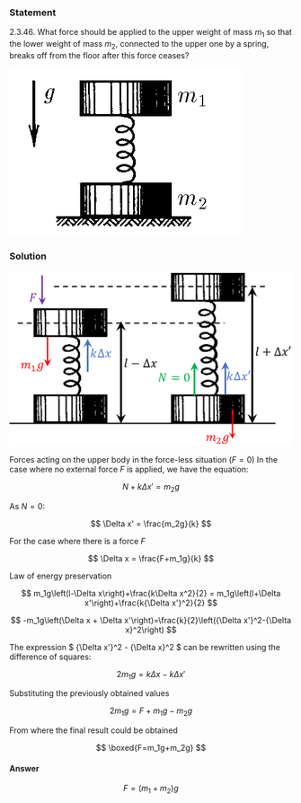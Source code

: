 ###  Statement

$2.3.46.$ What force should be applied to the upper weight of mass $m_1$ so that the lower weight of mass $m_2$, connected to the upper one by a spring, breaks off from the floor after this force ceases?

![ For problem $2.3.46$ |416x299, 29%](../../img/2.3.46/2.3.46.png)

### Solution

![ Forces acting on the system |1328x819, 51%](../../img/2.3.46/2.3.46_1.png)

Forces acting on the upper body in the force-less situation ($F=0$) In the case where no external force $F$ is applied, we have the equation:

$$
N+k\Delta x'=m_2g
$$

As $N=0$:

$$
\Delta x' = \frac{m_2g}{k}
$$

For the case where there is a force $F$

$$
\Delta x = \frac{F+m_1g}{k}
$$

Law of energy preservation

$$
m_1g\left(l-\Delta x\right)+\frac{k\Delta x^2}{2} = m_1g\left(l+\Delta x'\right)+\frac{k{\Delta x'}^2}{2}
$$

$$
-m_1g\left(\Delta x + \Delta x'\right)=\frac{k}{2}\left({\Delta x'}^2-{\Delta x}^2\right)
$$

The expression $ {\Delta x'}^2 - {\Delta x}^2 $ can be rewritten using the difference of squares:

$$
2m_1g=k\Delta x - k\Delta x'
$$

Substituting the previously obtained values

$$
2m_1g=F+m_1g-m_2g
$$

From where the final result could be obtained

$$
\boxed{F=m_1g+m_2g}
$$

#### Answer

$$
F=(m_1+m_2)g
$$